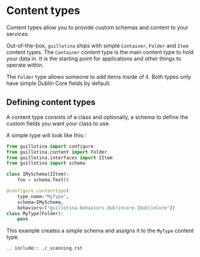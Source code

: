 # Content types

Content types allow you to provide custom schemas and content to your services.

Out-of-the-box, `guillotina` ships with simple `Container`, `Folder` and `Item` content types.
The `Container` content type is the main content type to hold your data in. It is
the starting point for applications and other things to operate within.

The `Folder` type allows someone to add items inside of it. Both types only have
simple Dublin Core fields by default.


## Defining content types

A content type consists of a class and optionally, a schema to define the custom
fields you want your class to use.

A simple type will look like this::

```python
from guillotina import configure
from guillotina.content import Folder
from guillotina.interfaces import IItem
from guillotina import schema

class IMySchema(IItem):
    foo = schema.Text()

@configure.contenttype(
    type_name="MyType",
    schema=IMySchema,
    behaviors=["guillotina.behaviors.dublincore.IDublinCore"])
class MyType(Folder):
    pass
```

This example creates a simple schema and assigns it to the `MyType` content
type.


```eval_rst
.. include:: ./_scanning.rst
```
